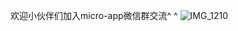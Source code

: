 
欢迎小伙伴们加入micro-app微信群交流^ ^
![IMG_1210](https://github.com/user-attachments/assets/4dad4e21-7a08-43a0-ad5e-a3c4968d0b49)













